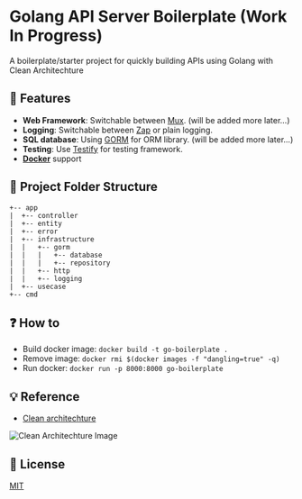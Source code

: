 # Golang API Server Boilerplate (Work In Progress)

A boilerplate/starter project for quickly building APIs using Golang with Clean Architechture 

## 🎨 Features

- **Web Framework**: Switchable between [Mux](https://github.com/gorilla/mux). (will be added more later...)
- **Logging**: Switchable between [Zap](https://github.com/uber-go/zap) or plain logging.
- **SQL database**: Using [GORM](https://gorm.io/index.html) for ORM library. (will be added more later...)
- **Testing**: Use [Testify](https://pkg.go.dev/github.com/stretchr/testify) for testing framework.
- **[Docker](https://docker.com/)** support

## 🌲 Project Folder Structure

```
+-- app
|  +-- controller
|  +-- entity
|  +-- error
|  +-- infrastructure
|  |   +-- gorm
|  |   |   +-- database
|  |   |   +-- repository
|  |   +-- http
|  |   +-- logging
|  +-- usecase
+-- cmd
```

## ❓ How to
- Build docker image: `docker build -t go-boilerplate .`
- Remove <none> <none> image: `docker rmi $(docker images -f "dangling=true" -q)`
- Run docker: `docker run -p 8000:8000 go-boilerplate`


## 💡 Reference
- [Clean architechture](https://blog.cleancoder.com/uncle-bob/2012/08/13/the-clean-architecture.html)

![Clean Architechture Image](https://blog.cleancoder.com/uncle-bob/images/2012-08-13-the-clean-architecture/CleanArchitecture.jpg)


## 👮 License

[MIT](LICENSE)
